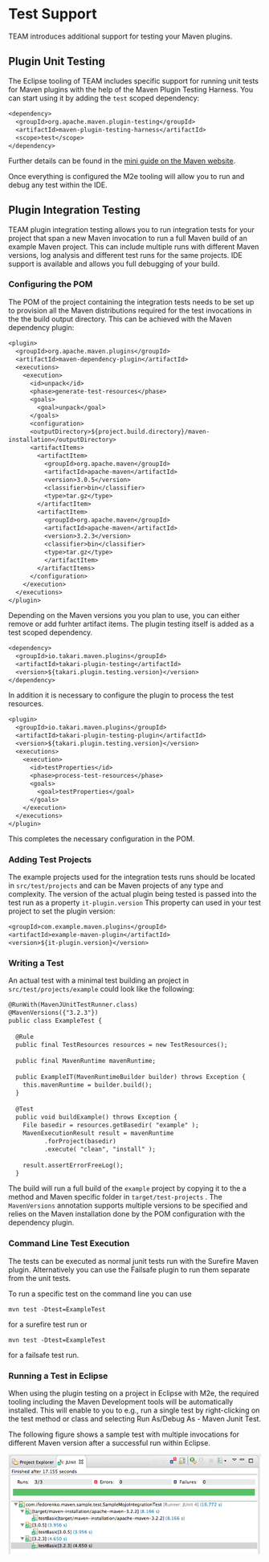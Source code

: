 # Test Support

TEAM introduces additional support for testing your Maven plugins.

## Plugin Unit Testing

[//]: # (TBD)

The Eclipse tooling of TEAM includes specific support for running unit tests for 
Maven plugins with the help of the Maven Plugin Testing Harness. You can start 
using it by adding the `test` scoped dependency:


````
<dependency>
  <groupId>org.apache.maven.plugin-testing</groupId>
  <artifactId>maven-plugin-testing-harness</artifactId>
  <scope>test</scope>
</dependency>
````

Further details can be found in 
the [mini guide on the Maven website](http://maven.apache.org/plugin-testing/maven-plugin-testing-harness/getting-started/index.html).

Once everything is configured the M2e tooling will allow you to run and debug 
any test within the IDE.

## Plugin Integration Testing

TEAM plugin integration testing allows you to run integration tests for your
project that span a new Maven invocation to run a full Maven build of an example
Maven project. This can include multiple runs with different Maven versions, log
analysis and different test runs for the same projects. IDE support is available
and allows you full debugging of your build.

### Configuring the POM

The POM of the project containing the integration tests needs to be set up to
provision all the Maven distributions required for the test invocations in the
the build output directory. This can be achieved with the Maven dependency
plugin:

````
<plugin>
  <groupId>org.apache.maven.plugins</groupId>
  <artifactId>maven-dependency-plugin</artifactId>
  <executions>
    <execution>
      <id>unpack</id>
      <phase>generate-test-resources</phase>
      <goals>
        <goal>unpack</goal>
      </goals>
      <configuration>
      <outputDirectory>${project.build.directory}/maven-installation</outputDirectory>
      <artifactItems>
        <artifactItem>
          <groupId>org.apache.maven</groupId>
          <artifactId>apache-maven</artifactId>
          <version>3.0.5</version>
          <classifier>bin</classifier>
          <type>tar.gz</type>
        </artifactItem>
        <artifactItem>
          <groupId>org.apache.maven</groupId>
          <artifactId>apache-maven</artifactId>
          <version>3.2.3</version>
          <classifier>bin</classifier>
          <type>tar.gz</type>
          </artifactItem>
        </artifactItems>
      </configuration>
    </execution>
  </executions>
</plugin>
````

Depending on the Maven versions you you plan to use, you can either remove or
add furhter artifact items. The plugin testing itself is added as a test scoped
dependency.

````
<dependency>
  <groupId>io.takari.maven.plugins</groupId>
  <artifactId>takari-plugin-testing</artifactId>
  <version>${takari.plugin.testing.version}</version>
</dependency>
````

In addition it is necessary to configure the plugin to process the test resources.

````
<plugin>
  <groupId>io.takari.maven.plugins</groupId>
  <artifactId>takari-plugin-testing-plugin</artifactId>
  <version>${takari.plugin.testing.version}</version>
  <executions>
    <execution>
      <id>testProperties</id>
      <phase>process-test-resources</phase>
      <goals>
        <goal>testProperties</goal>
      </goals>
    </execution>
  </executions>
</plugin>
````

This completes the necessary configuration in the POM.

### Adding Test Projects

The example projects used for the integration tests runs should be located in `src/test/projects`
and can be Maven projects of any type and complexity. The version of the actual
plugin being tested is passed into the test run as a property `it-plugin.version`
This property can used in your test project to set the plugin version:


```
<groupId>com.example.maven.plugins</groupId>
<artifactId>example-maven-plugin</artifactId>
<version>${it-plugin.version}</version>
```

### Writing a Test

An actual test with a minimal test building an project in `src/test/projects/example`
could look like the following:

````
@RunWith(MavenJUnitTestRunner.class)
@MavenVersions({"3.2.3"})
public class ExampleTest {

  @Rule
  public final TestResources resources = new TestResources();

  public final MavenRuntime mavenRuntime;

  public ExampleIT(MavenRuntimeBuilder builder) throws Exception {
    this.mavenRuntime = builder.build();
  }

  @Test
  public void buildExample() throws Exception {
    File basedir = resources.getBasedir( "example" );
    MavenExecutionResult result = mavenRuntime
          .forProject(basedir)
          .execute( "clean", "install" );

    result.assertErrorFreeLog();
  }
````

The build will run a full build of the `example` project by copying it to the a
method and Maven specific folder in `target/test-projects` . The `MavenVersions`
annotation supports multiple versions to be specified and relies on the Maven
installation done by the POM configuration with the dependency plugin.

### Command Line Test Execution

The tests can be executed as normal junit tests run with the Surefire Maven
plugin. Alternatively you can use the Failsafe plugin to run them separate from
the unit tests.

To run a specific test on the command line you can use

```
mvn test -Dtest=ExampleTest
```

for a surefire test run or

```
mvn test -Dtest=ExampleTest
```

for a failsafe test run.


### Running a Test in Eclipse

When using the plugin testing on a project in Eclipse with M2e, the required 
tooling including the Maven Development tools will be automatically installed. 
This will enable to you to e.g., run a single test by right-clicking on the test
 method or class and selecting Run As/Debug As - Maven Junit Test.

The following figure shows a sample test with multiple invocations for different 
Maven version after a successful run within Eclipse.

![Maven plugin unit testing view in Eclipse](figures/07-maven-it.png)
